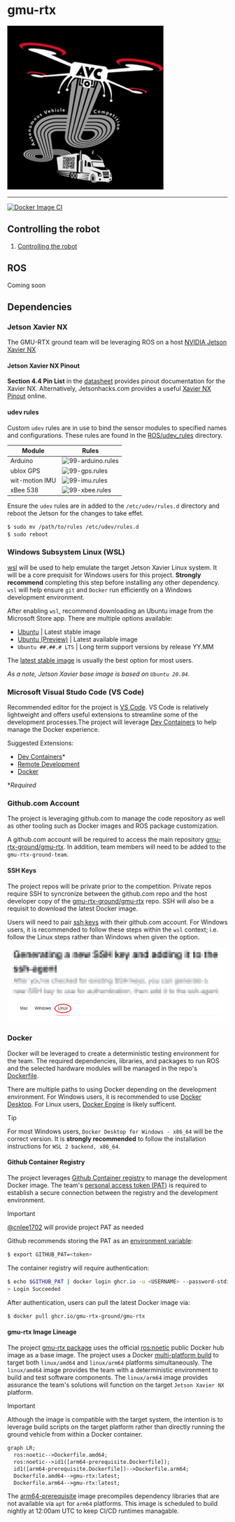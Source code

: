 # gmu-rtx

![gmu-rtx-logo](/static/gmu-rtx-logo.png)

---

[![Docker Image CI](https://github.com/gmu-rtx-ground/gmu-rtx/actions/workflows/docker-image-ci.yml/badge.svg?branch=main)](https://github.com/gmu-rtx-ground/gmu-rtx/actions/workflows/docker-image-ci.yml)

## Controlling the robot

1. [Controlling the robot](/docs/controlling_robot.md)

## ROS

Coming soon

## Dependencies

### Jetson Xavier NX

The GMU-RTX ground team will be leveraging ROS on a host [NVIDIA Jetson Xavier NX](https://www.nvidia.com/en-us/autonomous-machines/embedded-systems/jetson-xavier-series/)

#### Jetson Xavier NX Pinout

**Section 4.4 Pin List** in the [datasheet](docs/nvidia/Jetson-Xavier-NX-Series-Modules-DS-10184-001_v1.9.pdf) provides pinout documentation for the Xavier NX. Alternatively, Jetsonhacks.com provides a useful [Xavier NX Pinout](https://jetsonhacks.com/nvidia-jetson-xavier-nx-gpio-header-pinout/) online.

#### udev rules

Custom `udev` rules are in use to bind the sensor modules to specified names and configurations. These rules are found in the [ROS/udev_rules](/ROS/udev_rules) directory.

| Module | Rules |
| --- | --- |
| Arduino | ![99-arduino.rules](/ROS/udev_rules/99-arduino.rules) |
| ublox GPS | ![99-gps.rules](/ROS/udev_rules/99-gps.rules) |
| wit-motion IMU | ![99-imu.rules](/ROS/udev_rules/99-imu.rules) |
| xBee 538 | ![99-xbee.rules](/ROS/udev_rules/99-xbee.rules) |

Ensure the `udev` rules are in added to the `/etc/udev/rules.d` directory and reboot the Jetson for the changes to take effet.

```sh
$ sudo mv /path/to/rules /etc/udev/rules.d
$ sudo reboot
```

### Windows Subsystem Linux (WSL)

[wsl](https://learn.microsoft.com/en-us/windows/wsl/install) will be used to help emulate the target Jetson Xavier Linux system. It will be a core prequisit for Windows users for this project. **Strongly recommend** completing this step before installing any other dependency. `wsl` will help ensure `git` and `Docker` run efficiently on a Windows development environment.

After enabling `wsl`, recommend downloading an Ubuntu image from the Microsoft Store app. There are multiple options available:

- [Ubuntu](https://apps.microsoft.com/detail/9pdxgncfsczv?hl=en-US&gl=US) | Latest stable image
- [Ubuntu (Preview)](https://apps.microsoft.com/detail/9p7bdvkvnxz6?hl=en-us&gl=US) | Latest available image
- `Ubuntu ##.##.# LTS` | Long term support versions by release YY.MM 

The [latest stable image](https://apps.microsoft.com/detail/9pdxgncfsczv?hl=en-US&gl=US) is usually the best option for most users.

*As a note, Jetson Xavier base image is based on `Ubuntu 20.04`.*

### Microsoft Visual Studo Code (VS Code)

Recommended editor for the project is [VS Code](https://code.visualstudio.com/). VS Code is relatively lightweight and offers useful extensions to streamline some of the development processes.The project will leverage [Dev Containers](https://marketplace.visualstudio.com/items?itemName=ms-vscode-remote.remote-containers) to help manage the Docker experience.

Suggested Extensions:

- [Dev Containers](https://marketplace.visualstudio.com/items?itemName=ms-vscode-remote.remote-containers)*
- [Remote Development](https://marketplace.visualstudio.com/items?itemName=ms-vscode-remote.vscode-remote-extensionpack)
- [Docker](https://marketplace.visualstudio.com/items?itemName=ms-azuretools.vscode-docker)

**Required*

### Github.com Account

The project is leveraging github.com to manage the code repository as well as other tooling such as Docker images and ROS package customization.

A github.com account will be required to access the main repository [gmu-rtx-ground/gmu-rtx](https://github.com/gmu-rtx-ground/gmu-rtx). In addition, team members will need to be added to the `gmu-rtx-ground-team`.

#### SSH Keys

The project repos will be private prior to the competition. Private repos require SSH to syncronize between the github.com repo and the host developer copy of the [gmu-rtx-ground/gmu-rtx](https://github.com/gmu-rtx-ground/gmu-rtx) repo. SSH will also be a requisit to download the latest Docker image.

Users will need to pair [ssh keys](https://docs.github.com/en/authentication/connecting-to-github-with-ssh) with their github.com account. For Windows users, it is recommended to follow these steps within the `wsl` context; i.e. follow the Linux steps rather than Windows when given the option.

![Linux](static/github-docs-screenshot.png)

### Docker

Docker will be leveraged to create a deterministic testing environment for the team. The required dependencies, libraries, and packages to run ROS and the selected hardware modules will be managed in the repo's [Dockerfile](.devcontainer/Dockerfile).

There are multiple paths to using Docker depending on the development environment. For Windows users, it is recommended to use [Docker Desktop](https://docs.docker.com/desktop/setup/install/windows-install/). For Linux users, [Docker Engine](https://docs.docker.com/engine/) is likely sufficent.

> [!TIP]
> For most Windows users, `Docker Desktop for Windows - x86_64` will be the correct version. It is **strongly recommended** to follow the installation instructions for `WSL 2 backend, x86_64`.

#### Github Container Registry

The project leverages [Github Container registry](https://docs.github.com/en/packages/working-with-a-github-packages-registry/working-with-the-container-registry) to manage the development Docker image. The team's [personal access token (PAT)](https://docs.github.com/en/authentication/keeping-your-account-and-data-secure/managing-your-personal-access-tokens) is required to establish a secure connection between the registry and the development environment.

> [!IMPORTANT]
> [@cnlee1702](https://github.com/cnlee1702) will provide project PAT as needed

Github recommends storing the PAT as an [environment variable](https://www.geeksforgeeks.org/environment-variables-in-linux-unix/):

```bash
$ export GITHUB_PAT=<token>
```

The container registry will require authentication:

```bash
$ echo $GITHUB_PAT | docker login ghcr.io -u <USERNAME> --password-stdin
> Login Succeeded
```

After authentication, users can pull the latest Docker image via:

```bash
$ docker pull ghcr.io/gmu-rtx-ground/gmu-rtx
```

#### gmu-rtx Image Lineage

The project [gmu-rtx package](https://github.com/orgs/gmu-rtx-ground/packages/container/package/gmu-rtx) uses the official [ros:noetic](https://hub.docker.com/_/ros/) public Docker hub image as a base image. The project uses a Docker [multi-platform build](https://docs.docker.com/build/building/multi-platform/) to target both `linux/amd64` and `linux/arm64` platforms simultaneously. The `linux/amd64` image provides the team with a deterministic environment to build and test software components. The `linux/arm64` image provides assurance the team's solutions will function on the target `Jetson Xavier NX` platform. 

> [!IMPORTANT]
> Although the image is compatible with the target system, the intention is to leverage build scripts on the target platform rather than directly running the ground vehicle from within a Docker container.

```mermaid
graph LR;
  ros:noetic-->Dockerfile.amd64;
  ros:noetic-->id1([arm64-prerequisite.Dockerfile]);
  id1([arm64-prerequisite.Dockerfile])-->Dockerfile.arm64;
  Dockerfile.amd64-->gmu-rtx:latest;
  Dockerfile.arm64-->gmu-rtx:latest;
```

The [arm64-prerequisite](docker/arm64-prerequisite.Dockerfile) image precompiles dependency libraries that are not available via `apt` for `arm64` platforms. This image is scheduled to build nightly at 12:00am UTC to keep CI/CD runtimes managable.

